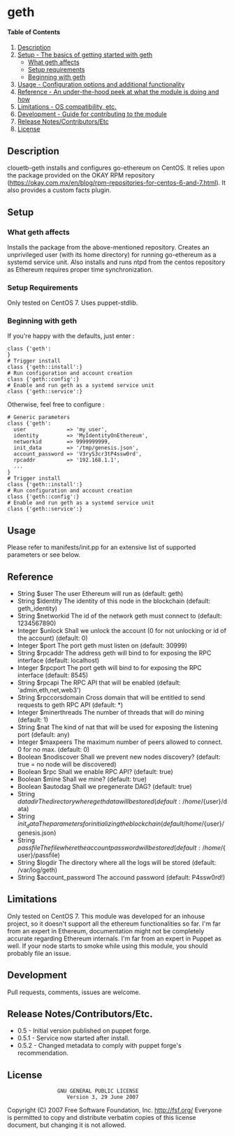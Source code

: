 # geth

#### Table of Contents

1. [Description](#description)
2. [Setup - The basics of getting started with geth](#setup)
    * [What geth affects](#what-geth-affects)
    * [Setup requirements](#setup-requirements)
    * [Beginning with geth](#beginning-with-geth)
3. [Usage - Configuration options and additional functionality](#usage)
4. [Reference - An under-the-hood peek at what the module is doing and how](#reference)
5. [Limitations - OS compatibility, etc.](#limitations)
6. [Development - Guide for contributing to the module](#development)
7. [Release Notes/Contributors/Etc](#release-notes)
8. [License](#license)


## Description

clouetb-geth installs and configures go-ethereum on CentOS.
It relies upon the package provided on the OKAY RPM repository (https://okay.com.mx/en/blog/rpm-repositories-for-centos-6-and-7.html).
It also provides a custom facts plugin.

## Setup

### What geth affects

Installs the package from the above-mentioned repository. Creates an unprivileged user (with its home directory) for running go-ethereum as a systemd service unit. Also installs and runs ntpd from the centos repository as Ethereum requires proper time synchronization.

### Setup Requirements

Only tested on CentOS 7.
Uses puppet-stdlib.

### Beginning with geth

If you're happy with the defaults, just enter :
```puppet
class {'geth':
}
# Trigger install
class {'geth::install':}
# Run configuration and account creation
class {'geth::config':}
# Enable and run geth as a systemd service unit
class {'geth::service':}
```

Otherwise, feel free to configure :
```puppet
# Generic parameters
class {'geth':
  user             => 'my_user',
  identity         => 'MyIdentityOnEthereum',
  networkid        => 9999999999,
  init_data        => '/tmp/genesis.json',
  account_password => 'V3ryS3cr3tP4ssw0rd',
  rpcaddr          => '192.168.1.1',
  ...
}
# Trigger install
class {'geth::install':}
# Run configuration and account creation
class {'geth::config':}
# Enable and run geth as a systemd service unit
class {'geth::service':}
```

## Usage

Please refer to manifests/init.pp for an extensive list of supported parameters or see below.

## Reference

* String  $user
The user Ethereum will run as 
(default: geth)
* String  $identity
The identity of this node in the blockchain
(default: geth_identity)
* String  $networkid
The id of the network geth must connect to
(default: 1234567890)
* Integer $unlock
Shall we unlock the account (0 for not unlocking or id of the account)
(default: 0)
* Integer $port
The port geth must listen on
(default: 30999)
* String  $rpcaddr
The address geth will bind to for exposing the RPC interface
(default: localhost)
* Integer $rpcport
The port geth will bind to for exposing the RPC interface
(default: 8545)
* String  $rpcapi
The RPC API that will be enabled
(default: 'admin,eth,net,web3')
* String  $rpccorsdomain
Cross domain that will be entitled to send requests to geth RPC API
(default: *)
* Integer $minerthreads
The number of threads that will do mining
(default: 1)
* String  $nat
The kind of nat that will be used for exposing the listening port
(default: any)
* Integer $maxpeers
The maximum number of peers allowed to connect. 0 for no max.
(default: 0)
* Boolean $nodiscover
Shall we prevent new nodes discovery?
(default: true = no node will be discovered)
* Boolean $rpc
Shall we enable RPC API?
(default: true)
* Boolean $mine
Shall we mine?
(default: true)
* Boolean $autodag
Shall we pregenerate DAG?
(default: true)
* String  $datadir
The directory where geth data will be stored
(default: /home/${user}/data)
* String  $init_data
The parameters for initializing the blockchain
(default /home/${user}/genesis.json)
* String  $passfile
The file where the account password will be stored
(default: /home/${user}/passfile)
* String  $logdir
The directory where all the logs will be stored
(default: /var/log/geth)
* String  $account_password
The accound password
(default: P4ssw0rd!)

## Limitations

Only tested on CentOS 7.
This module was developed for an inhouse project, so it doesn't support all the ethereum functionalities so far.
I'm far from an expert in Ethereum, documentation might not be completely accurate regarding Ethereum internals.
I'm far from an expert in Puppet as well. If your node starts to smoke while using this module, you should probably file an issue.

## Development

Pull requests, comments, issues are welcome.

## Release Notes/Contributors/Etc.

* 0.5 - Initial version published on puppet forge.
* 0.5.1 - Service now started after install.
* 0.5.2 - Changed metadata to comply with puppet forge's recommendation.

## License

                    GNU GENERAL PUBLIC LICENSE
                       Version 3, 29 June 2007

 Copyright (C) 2007 Free Software Foundation, Inc. <http://fsf.org/>
 Everyone is permitted to copy and distribute verbatim copies
 of this license document, but changing it is not allowed.